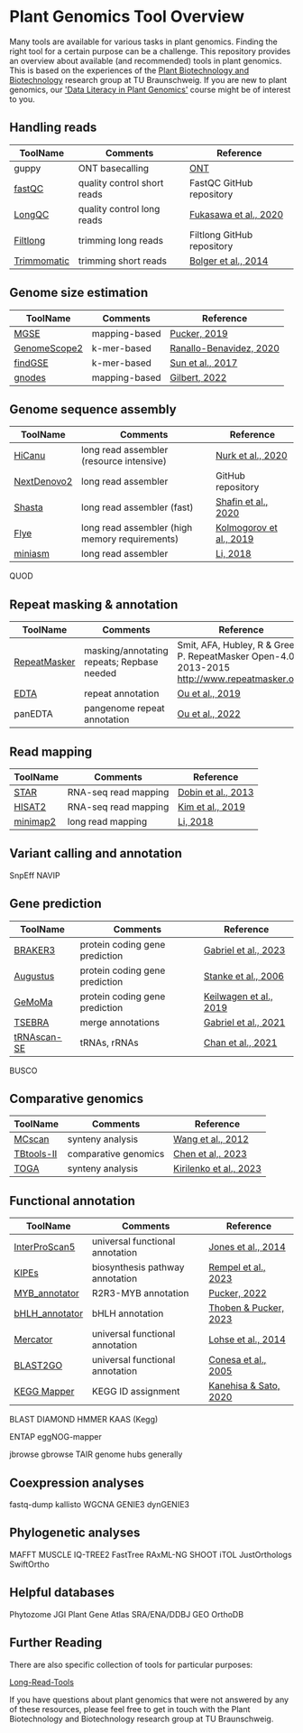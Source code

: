 # Plant Genomics Tool Overview

Many tools are available for various tasks in plant genomics. Finding the right tool for a certain purpose can be a challenge. This repository provides an overview about available (and recommended) tools in plant genomics. This is based on the experiences of the [Plant Biotechnology and Biotechnology](https://www.tu-braunschweig.de/en/ifp/pbb) research group at TU Braunschweig. If you are new to plant genomics, our ['Data Literacy in Plant Genomics'](https://doi.org/10.1515/jib-2023-0033) course might be of interest to you.




## Handling reads

ToolName | Comments | Reference
--- | --- | ---
guppy | ONT basecalling | [ONT](https://community.nanoporetech.com/docs/prepare/library_prep_protocols/Guppy-protocol/v/gpb_2003_v1_revax_14dec2018/guppy-software-overview)
[fastQC](https://github.com/s-andrews/FastQC) | quality control short reads | FastQC GitHub repository
[LongQC](https://github.com/yfukasawa/LongQC) | quality control long reads | [Fukasawa et al., 2020](https://doi.org/10.1534/g3.119.400864)
[Filtlong](https://github.com/rrwick/Filtlong) | trimming long reads | Filtlong GitHub repository
[Trimmomatic](http://www.usadellab.org/cms/?page=trimmomatic) | trimming short reads | [Bolger et al., 2014](https://doi.org/10.1093%2Fbioinformatics%2Fbtu170)


## Genome size estimation
ToolName | Comments | Reference
--- | --- | ---
[MGSE](https://github.com/bpucker/MGSE) | mapping-based | [Pucker, 2019](https://doi.org/10.1101/607390)
[GenomeScope2](https://github.com/schatzlab/genomescope) | k-mer-based | [Ranallo-Benavidez, 2020](https://doi.org/10.1038/s41467-020-14998-3)
[findGSE](https://github.com/schneebergerlab/findGSE) | k-mer-based | [Sun et al., 2017](https://doi.org/10.1093/bioinformatics/btx637)
[gnodes](http://arthropods.eugenes.org/EvidentialGene/other/gnodes/) | mapping-based | [Gilbert, 2022](https://doi.org/10.1101/2022.05.13.491861)


## Genome sequence assembly

ToolName | Comments | Reference
--- | --- | ---
[HiCanu](https://github.com/marbl/canu) | long read assembler (resource intensive) | [Nurk et al., 2020](https://doi.org/10.1101%2Fgr.263566.120)
[NextDenovo2](https://github.com/Nextomics/NextDenovo) | long read assembler | GitHub repository
[Shasta](https://github.com/paoloshasta/shasta) | long read assembler (fast) | [Shafin et al., 2020](https://doi.org/10.1038/s41587-020-0503-6)
[Flye](https://github.com/fenderglass/Flye) | long read assembler (high memory requirements) | [Kolmogorov et al., 2019](https://doi.org/10.1038/s41587-019-0072-8)
[miniasm](https://github.com/lh3/miniasm) | long read assembler | [Li, 2018](https://doi.org/10.1093/bioinformatics/btw152)
QUOD

## Repeat masking & annotation

ToolName | Comments | Reference
--- | --- | ---
[RepeatMasker](https://github.com/rmhubley/RepeatMasker) | masking/annotating repeats; Repbase needed | Smit, AFA, Hubley, R & Green, P. RepeatMasker Open-4.0. 2013-2015 <http://www.repeatmasker.org>.
[EDTA](https://github.com/oushujun/EDTA) | repeat annotation | [Ou et al., 2019](https://doi.org/10.1186/s13059-019-1905-y)
panEDTA | pangenome repeat annotation | [Ou et al., 2022](https://doi.org/10.1101/2022.10.09.511471)


## Read mapping

ToolName | Comments | Reference
--- | --- | ---
[STAR](https://github.com/alexdobin/STAR) | RNA-seq read mapping | [Dobin et al., 2013](https://doi.org/10.1093%2Fbioinformatics%2Fbts635)
[HISAT2](http://daehwankimlab.github.io/hisat2/) | RNA-seq read mapping | [Kim et al., 2019](https://doi.org/10.1038/s41587-019-0201-4)
[minimap2](https://github.com/lh3/minimap2) | long read mapping | [Li, 2018](https://doi.org/10.1093/bioinformatics/bty191)


## Variant calling and annotation
SnpEff
NAVIP

## Gene prediction

ToolName | Comments | Reference
--- | --- | ---
[BRAKER3](https://github.com/Gaius-Augustus/BRAKER) | protein coding gene prediction | [Gabriel et al., 2023](https://doi.org/10.1101/2023.06.10.544449)
[Augustus](https://github.com/Gaius-Augustus/Augustus) | protein coding gene prediction | [Stanke et al., 2006](https://doi.org/10.1093/nar/gkl200)
[GeMoMa](http://www.jstacs.de/index.php/GeMoMa) | protein coding gene prediction | [Keilwagen et al., 2019](https://doi.org/10.1007/978-1-4939-9173-0_9)
[TSEBRA](https://github.com/Gaius-Augustus/TSEBRA) | merge annotations | [Gabriel et al., 2021](https://doi.org/10.1186/s12859-021-04482-0)
[tRNAscan-SE](http://lowelab.ucsc.edu/tRNAscan-SE/) | tRNAs, rRNAs | [Chan et al., 2021](https://doi.org/10.1093/nar/gkab688)
BUSCO

## Comparative genomics

ToolName | Comments | Reference
--- | --- | ---
[MCscan](https://github.com/tanghaibao/jcvi/wiki/MCscan-(Python-version)) | synteny analysis | [Wang et al., 2012](https://doi.org/10.1093%2Fnar%2Fgkr1293)
[TBtools-II](https://github.com/CJ-Chen/TBtools-II) | comparative genomics | [Chen et al,. 2023](https://doi.org/10.1016/j.molp.2023.09.010)
[TOGA](https://genome.senckenberg.de/) | synteny analysis | [Kirilenko et al., 2023](http://dx.doi.org/10.1126/science.abn3107)


## Functional annotation

ToolName | Comments | Reference
--- | --- | ---
[InterProScan5](https://github.com/ebi-pf-team/interproscan) | universal functional annotation | [Jones et al., 2014](https://doi.org/10.1093/bioinformatics/btu031)
[KIPEs](https://github.com/bpucker/KIPEs) | biosynthesis pathway annotation | [Rempel et al., 2023](https://doi.org/10.1371/journal.pone.0294342)
[MYB_annotator](https://github.com/bpucker/MYB_annotator) | R2R3-MYB annotation | [Pucker, 2022](https://doi.org/10.1186/s12864-022-08452-5)
[bHLH_annotator](https://github.com/bpucker/bHLH_annotator) | bHLH annotation | [Thoben & Pucker, 2023](https://doi.org/10.1186/s12864-023-09877-2)
[Mercator](https://www.plabipd.de/mercator_main.html) | universal functional annotation | [Lohse et al., 2014](https://doi.org/10.1111/pce.12231)
[BLAST2GO](https://www.blast2go.com/) | universal functional annotation | [Conesa et al., 2005](https://doi.org/10.1093/bioinformatics/bti610)
[KEGG Mapper](https://www.genome.jp/kegg/mapper/) | KEGG ID assignment | [Kanehisa & Sato, 2020](https://doi.org/10.1002/pro.3711)

BLAST
DIAMOND
HMMER
KAAS (Kegg)


ENTAP
eggNOG-mapper



jbrowse
gbrowse
TAIR
genome hubs generally

## Coexpression analyses
fastq-dump
kallisto
WGCNA
GENIE3
dynGENIE3


## Phylogenetic analyses
MAFFT
MUSCLE
IQ-TREE2
FastTree
RAxML-NG
SHOOT
iTOL
JustOrthologs
SwiftOrtho


## Helpful databases
Phytozome
JGI Plant Gene Atlas
SRA/ENA/DDBJ
GEO
OrthoDB



## Further Reading
There are also specific collection of tools for particular purposes: 

[Long-Read-Tools](https://long-read-tools.org/)


If you have questions about plant genomics that were not answered by any of these resources, please feel free to get in touch with the Plant Biotechnology and Biotechnology research group at TU Braunschweig.
